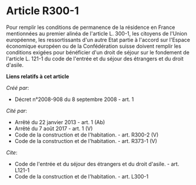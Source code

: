 # Article R300-1

Pour remplir les conditions de permanence de la résidence en France mentionnées au premier alinéa de l'article L. 300-1, les
citoyens de l'Union européenne, les ressortissants d'un autre Etat partie à l'accord sur l'Espace économique européen ou de
la Confédération suisse doivent remplir les conditions exigées pour bénéficier d'un droit de séjour sur le fondement de
l'article L. 121-1 du code de l'entrée et du séjour des étrangers et du droit d'asile.

**Liens relatifs à cet article**

_Créé par_:

  - Décret n°2008-908 du 8 septembre 2008 - art. 1

_Cité par_:

  - Arrêté du 22 janvier 2013 - art. 1 (Ab)
  - Arrêté du 7 août 2017 - art. 1 (V)
  - Code de la construction et de l'habitation. - art. R300-2 (V)
  - Code de la construction et de l'habitation. - art. R373-1 (V)

_Cite_:

  - Code de l'entrée et du séjour des étrangers et du droit d'asile. - art. L121-1
  - Code de la construction et de l'habitation. - art. L300-1
